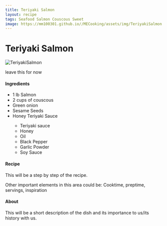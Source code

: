 ```yaml
---
title: Teriyaki Salmon
layout: recipe
tags: Seafood Salmon Couscous Sweet
image: https://mm100301.github.io//MECooking/assets/img/TeriyakiSalmon.jpeg
---
```

<html>
  <body class="recipeBody">
    <h1 text-align="center">Teriyaki Salmon</h1>
    <img class="recipePic" src="{{ page.image }}" alt="TeriyakiSalmon">
    <div>
    <p id="paragraph">leave this for now</p>
      <h4>Ingredients</h4>
      <ul>
        <li>1 lb Salmon</li>
        <li>2 cups of couscous</li>
        <li>Green onion</li>
        <li>Sesame Seeds</li>
        <li>Honey Teriyaki Sauce</li>
          <ul>
            <li>Teriyaki sauce</li>
            <li>Honey</li>
            <li>Oil</li>
            <li>Black Pepper</li>
            <li>Garlic Powder</li>
            <li>Soy Sauce</li>
          </ul>
      </ul>
    </div>
    <div>
      <h4>Recipe</h4>
      <p>This will be a step by step of the recipe.</p>
    </div>
    <div>
      <p>Other important elements in this area could be: Cooktime, preptime, servings, inspiration</p>
    </div>
    <div>
      <h4>About</h4>
      <p>This will be a short description of the dish and its importance to us/its history with us.</p>
    </div>
  </body>
</html>
